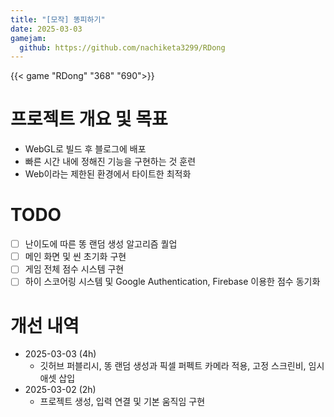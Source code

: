 ```yaml
---
title: "[모작] 똥피하기"
date: 2025-03-03
gamejam:
  github: https://github.com/nachiketa3299/RDong
---
```


{{< game "RDong" "368" "690">}}

# 프로젝트 개요 및 목표

* WebGL로 빌드 후 블로그에 배포
* 빠른 시간 내에 정해진 기능을 구현하는 것 훈련
* Web이라는 제한된 환경에서 타이트한 최적화

# TODO

* [ ] 난이도에 따른 똥 랜덤 생성 알고리즘 퀄업
* [ ] 메인 화면 및 씬 초기화 구현
* [ ] 게임 전체 점수 시스템 구현
* [ ] 하이 스코어링 시스템 및 Google Authentication, Firebase 이용한 점수 동기화

# 개선 내역

* 2025-03-03 (4h)
  * 깃허브 퍼블리시, 똥 랜덤 생성과 픽셀 퍼펙트 카메라 적용, 고정 스크린비, 임시 애셋 삽입
* 2025-03-02 (2h)
  * 프로젝트 생성, 입력 연결 및 기본 움직임 구현